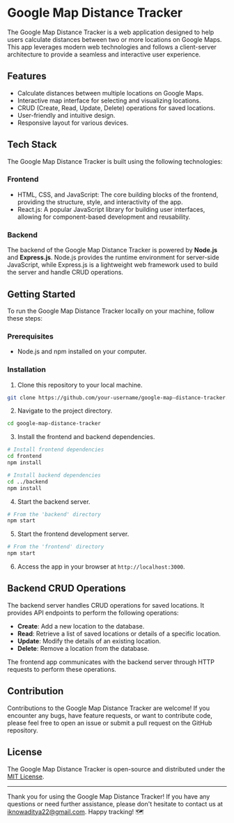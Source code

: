 # Google Map Distance Tracker

The Google Map Distance Tracker is a web application designed to help users calculate distances between two or more locations on Google Maps. This app leverages modern web technologies and follows a client-server architecture to provide a seamless and interactive user experience.

## Features

- Calculate distances between multiple locations on Google Maps.
- Interactive map interface for selecting and visualizing locations.
- CRUD (Create, Read, Update, Delete) operations for saved locations.
- User-friendly and intuitive design.
- Responsive layout for various devices.

## Tech Stack

The Google Map Distance Tracker is built using the following technologies:

### Frontend

- HTML, CSS, and JavaScript: The core building blocks of the frontend, providing the structure, style, and interactivity of the app.
- React.js: A popular JavaScript library for building user interfaces, allowing for component-based development and reusability.

### Backend

The backend of the Google Map Distance Tracker is powered by **Node.js** and **Express.js**. Node.js provides the runtime environment for server-side JavaScript, while Express.js is a lightweight web framework used to build the server and handle CRUD operations.

## Getting Started

To run the Google Map Distance Tracker locally on your machine, follow these steps:

### Prerequisites

- Node.js and npm installed on your computer.

### Installation

1. Clone this repository to your local machine.

```bash
git clone https://github.com/your-username/google-map-distance-tracker.git
```

2. Navigate to the project directory.

```bash
cd google-map-distance-tracker
```

3. Install the frontend and backend dependencies.

```bash
# Install frontend dependencies
cd frontend
npm install

# Install backend dependencies
cd ../backend
npm install
```

4. Start the backend server.

```bash
# From the 'backend' directory
npm start
```

5. Start the frontend development server.

```bash
# From the 'frontend' directory
npm start
```

6. Access the app in your browser at `http://localhost:3000`.

## Backend CRUD Operations

The backend server handles CRUD operations for saved locations. It provides API endpoints to perform the following operations:

- **Create**: Add a new location to the database.
- **Read**: Retrieve a list of saved locations or details of a specific location.
- **Update**: Modify the details of an existing location.
- **Delete**: Remove a location from the database.

The frontend app communicates with the backend server through HTTP requests to perform these operations.

## Contribution

Contributions to the Google Map Distance Tracker are welcome! If you encounter any bugs, have feature requests, or want to contribute code, please feel free to open an issue or submit a pull request on the GitHub repository.

## License

The Google Map Distance Tracker is open-source and distributed under the [MIT License](LICENSE).

---

Thank you for using the Google Map Distance Tracker! If you have any questions or need further assistance, please don't hesitate to contact us at iknowaditya22@gmail.com. Happy tracking! 🗺️
